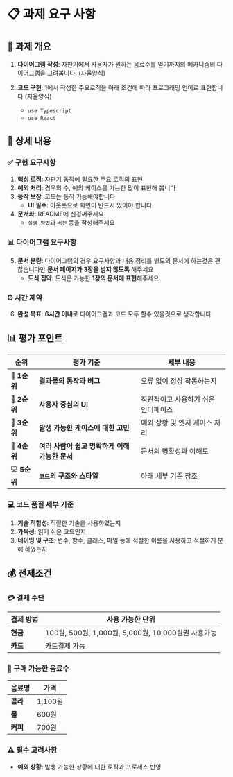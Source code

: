 # 📋 과제 요구 사항

## 🎯 과제 개요

1. **다이어그램 작성**: 자판기에서 사용자가 원하는 음료수를 얻기까지의 메카니즘의 다이어그램을 그려봅니다. (자율양식)

2. **코드 구현**: 1에서 작성한 주요로직을 아래 조건에 따라 프로그래밍 언어로 표현합니다 (자율양식)
   - `use Typescript` 
   - `use React`

## 📝 상세 내용

### ✅ 구현 요구사항
1. **핵심 로직**: 자판기 동작에 필요한 주요 로직의 표현
2. **예외 처리**: 경우의 수, 예외 케이스를 가능한 많이 표현해 봅니다
3. **동작 보장**: 코드는 동작 가능해야합니다
   - **UI 필수**: 아웃풋으로 화면이 반드시 있어야 합니다
4. **문서화**: README에 신경써주세요
   - `실행 방법`과 `버전` 등을 작성해주세요

### 📊 다이어그램 요구사항
5. **문서 분량**: 다이어그램의 경우 요구사항과 내용 정리를 별도의 문서에 하는것은 괜찮습니다만 **문서 페이지가 3장을 넘지 않도록** 해주세요
   - **도식 집약**: 도식은 가능한 **1장의 문서에 표현**해주세요

### ⏰ 시간 제약
6. **완성 목표**: **6시간 이내**로 다이어그램과 코드 모두 할수 있을것으로 생각합니다

## 📊 평가 포인트

| 순위 | 평가 기준 | 세부 내용 |
|------|-----------|-----------|
| 🥇 **1순위** | **결과물의 동작과 버그** | 오류 없이 정상 작동하는지 |
| 🥈 **2순위** | **사용자 중심의 UI** | 직관적이고 사용하기 쉬운 인터페이스 |
| 🥉 **3순위** | **발생 가능한 케이스에 대한 고민** | 예외 상황 및 엣지 케이스 처리 |
| 📖 **4순위** | **여러 사람이 쉽고 명확하게 이해 가능한 문서** | 문서의 명확성과 이해도 |
| 💻 **5순위** | **`코드`의 구조와 스타일** | 아래 세부 기준 참조 |

### 💻 코드 품질 세부 기준
1. **기술 적합성**: 적절한 기술을 사용하였는지
2. **가독성**: 읽기 쉬운 코드인지
3. **네이밍 및 구조**: 변수, 함수, 클래스, 파일 등에 적절한 이름을 사용하고 적절하게 분해 하였는지

## 💰 전제조건

### 💳 결제 수단
| 결제 방법 | 사용 가능한 단위 |
|-----------|------------------|
| **현금** | 100원, 500원, 1,000원, 5,000원, 10,000원권 사용가능 |
| **카드** | 카드결제 가능 |

### 🥤 구매 가능한 음료수
| 음료명 | 가격 |
|---------|------|
| **콜라** | 1,100원 |
| **물** | 600원 |
| **커피** | 700원 |

### ⚠️ 필수 고려사항
- **예외 상황**: 발생 가능한 상황에 대한 로직과 프로세스 반영